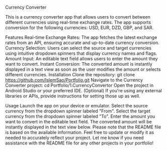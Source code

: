 Currency Converter

This is a currency converter app that allows users to convert between different currencies using real-time exchange rates. The app supports conversion for the following currencies: USD, EUR, DZD, GBP, and SAR.

Features
Real-time Exchange Rates: The app fetches the latest exchange rates from an API, ensuring accurate and up-to-date currency conversion.
Currency Selection: Users can select the source and target currencies using intuitive dropdown spinners that display currency names and flags.
Amount Input: An editable text field allows users to enter the amount they want to convert.
Instant Conversion: The converted amount is instantly displayed in a text view as soon as the user modifies the amount or selects different currencies.
Installation
Clone the repository: git clone https://github.com/IslemSao/Portfolio.git
Navigate to the Currency Converter project: cd Portfolio/1.CurrencyConvertor
Open the project in Android Studio or your preferred IDE.
(Optional) If you're using any external libraries or APIs, provide instructions for setting those up as well.

Usage
Launch the app on your device or emulator.
Select the source currency from the dropdown spinner labeled "From".
Select the target currency from the dropdown spinner labeled "To".
Enter the amount you want to convert in the editable text field.
The converted amount will be instantly displayed in the text view below.
Please note that the README file is based on the available information. Feel free to update or modify it as needed to accurately reflect your project. Let me know if you need assistance with the README file for any other projects in your portfolio!